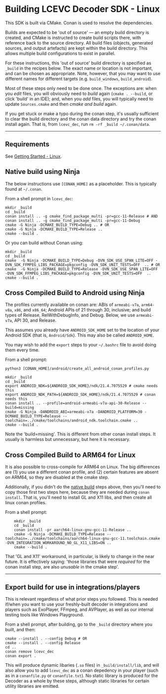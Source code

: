 # Building LCEVC Decoder SDK - Linux

This SDK is built via CMake. Conan is used to resolve the dependencies.

Builds are expected to be 'out of source' — an empty build directory is created, and CMake is instructed to create build scripts there, with reference back to the source directory. All build files (objects, generated sources, and output artefacts) are kept within the build directory. This allows multiple build configurations to exist in parallel.

For these instructions, this 'out of source' build directory is specified as `_build` in the recipes below. The exact name or location is not important, and can be chosen as appropriate. Note, however, that you may want to use different names for different targets (e.g. `build_windows`, `build_android`).

Most of these steps only need to be done once. The exceptions are: when you *edit* files, you will obviously need to *build* again (`cmake . --build`, or click 'build' in an IDE); and, when you *add* files, you will typically need to update `Sources.cmake` and then *cmake and build* again.

If you get stuck or make a typo during the conan step, it's usually sufficient to clear the build directory and the conan data directory and try the conan install again. That is, from `lcevc_dec`, run `rm -rf _build ~/.conan/data`.

---

## Requirements

See [Getting Started - Linux](getting_started_linux.md).

## Native build using Ninja

The below instructions use `[CONAN_HOME]` as a placeholder. This is typically found at `~/.conan`.

From a shell prompt in `lcevc_dec`:

```shell
mkdir _build
cd _build
conan install .. -g cmake_find_package_multi -pr=gcc-11-Release # AND
conan install .. -g cmake_find_package_multi -pr=gcc-11-Debug
cmake -G Ninja -DCMAKE_BUILD_TYPE=Debug .. # OR
cmake -G Ninja -DCMAKE_BUILD_TYPE=Release ..
cmake --build .
```

Or you can build without Conan using:
```
mkdir _build
cd _build
cmake  -G Ninja -DCMAKE_BUILD_TYPE=Debug -DVN_SDK_USE_SPAN_LITE=OFF -DVN_SDK_FFMPEG_LIBS_PACKAGE=pkgconfig -DVN_SDK_UNIT_TESTS=OFF  .. # OR
cmake  -G Ninja -DCMAKE_BUILD_TYPE=Release -DVN_SDK_USE_SPAN_LITE=OFF -DVN_SDK_FFMPEG_LIBS_PACKAGE=pkgconfig -DVN_SDK_UNIT_TESTS=OFF  ..
cmake --build .
```

## Cross Compiled Build to Android using Ninja

The profiles currently available on conan are: ABIs of `armeabi-v7a`, `arm64-v8a`, `x86`, and `x86_64`; Android APIs of 21 through 30, inclusive; and build types of Release, RelWithDebugInfo, and Debug. Below, we use `armeabi-v7a`, API 30, and Release.

This assumes you already have `ANDROID_SDK_HOME` set to the location of your Android SDK (that is, `Android/Sdk`). This may also be called `ANDROID_HOME`.

You may wish to add the `export` steps to your `~/.bashrc` file to avoid doing them every time.

From a shell prompt:

```shell
python3 [CONAN_HOME]/android/create_all_android_conan_profiles.py

mkdir _build
cd _build
export ANDROID_NDK=${ANDROID_SDK_HOME}/ndk/21.4.7075529 # cmake needs this
export ANDROID_NDK_PATH=${ANDROID_SDK_HOME}/ndk/21.4.7075529 # conan needs this
conan install .. --profile=android-armeabi-v7a-api-30-Release --build=missing
cmake -G Ninja -DANDROID_ABI=armeabi-v7a -DANDROID_PLATFORM=30 -DCMAKE_BUILD_TYPE=Release --toolchain=../cmake/toolchains/android_ndk.toolchain.cmake ..
cmake --build .
```

Note the 'build=missing'. This is different from other conan install steps. It usually is harmless but unnecessary, but here it is necessary.

## Cross Compiled Build to ARM64 for Linux

It is also possible to cross-compile for ARM64 on Linux. The big differences are (1) you use a different conan profile, and (2) certain features are absent on ARM64, so they are disabled at the cmake step.

Additionally, if you didn't do the [native build](#native-build-using-ninja) steps above, then you'll need to copy those first two steps here, because they are needed during `conan install`. That is, you'll need to install GL and X11 libs, and then create all linux conan profiles.

From a shell prompt:

```shell
	mkdir _build
	cd _build
	conan install -pr aarch64-linux-gnu-gcc-11-Release ..
	cmake -G Ninja -DCMAKE_BUILD_TYPE=Release --toolchain=../cmake/toolchains/aarch64-linux-gnu-gcc-11.toolchain.cmake -DVN_INTEGRATION_WORKAROUND_NO_GL_X11_LIBS=ON ..
	cmake --build .
```

That 'GL and X11' workaround, in particular, is likely to change in the near future. It is effectively saying: 'those libraries that were *required* for the conan install step, are also *unusable* in the cmake step'.

---

## Export build for use in integrations/players

This is relevant regardless of what prior steps you followed. This is needed if/when you want to use your freshly-built decoder in integrations and players such as ExoPlayer, FFmpeg, and AVPlayer, as well as our internal testing tools like Windows Playground.

From a shell prompt, after building, go to the `_build` directory where you built, and then:

```shell
cmake --install . --config Debug # OR
cmake --install . --config Release
cd ..
conan remove lcevc_dec
conan export .
```

This will produce dynamic libaries (`.so` files) in `_build/install/lib`, and will also allow you to add `lcevc_dec` as a conan depedency in your player (such as in a `conanfile.py` or `conanfile.txt`). No static library is produced for the Decoder as a whole by these steps, although static libraries for certain utility libraries are emitted.
